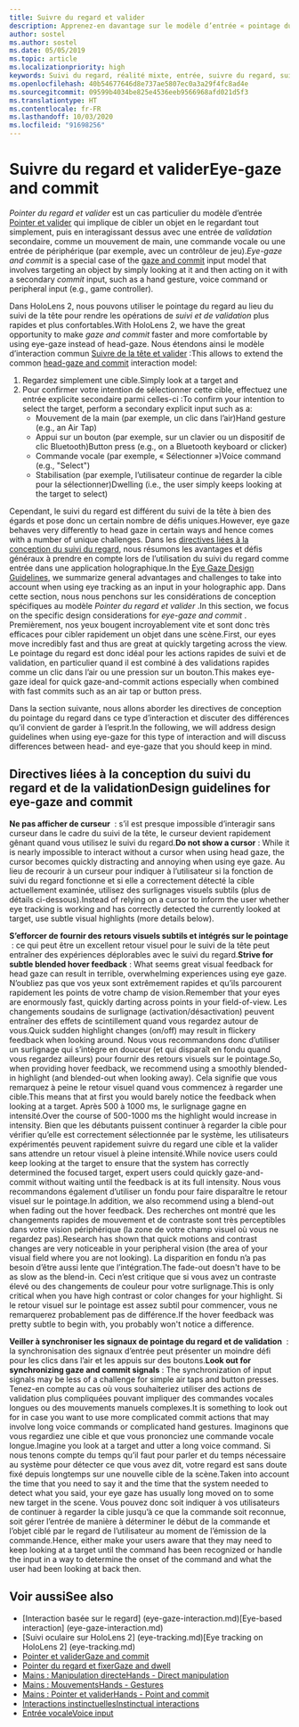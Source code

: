 ```yaml
---
title: Suivre du regard et valider
description: Apprenez-en davantage sur le modèle d’entrée « pointage du regard et validation », dans lequel le pointage du regard est un simple coup d’œil sur un objet.
author: sostel
ms.author: sostel
ms.date: 05/05/2019
ms.topic: article
ms.localizationpriority: high
keywords: Suivi du regard, réalité mixte, entrée, suivre du regard, suivi rétinien, suivi du mouvement des yeux, HoloLens 2, sélection basée sur le regard
ms.openlocfilehash: 40b54677646d8e737ae5807ec0a3a29f4fc8ad4e
ms.sourcegitcommit: 09599b4034be825e4536eeb9566968afd021d5f3
ms.translationtype: HT
ms.contentlocale: fr-FR
ms.lasthandoff: 10/03/2020
ms.locfileid: "91698256"
---
```

# <a name="eye-gaze-and-commit"></a><span data-ttu-id="4f166-104">Suivre du regard et valider</span><span class="sxs-lookup"><span data-stu-id="4f166-104">Eye-gaze and commit</span></span>
<span data-ttu-id="4f166-105">_Pointer du regard et valider_ est un cas particulier du modèle d’entrée [Pointer et valider](gaze-and-commit.md) qui implique de cibler un objet en le regardant tout simplement, puis en interagissant dessus avec une entrée de _validation_ secondaire, comme un mouvement de main, une commande vocale ou une entrée de périphérique (par exemple, avec un contrôleur de jeu).</span><span class="sxs-lookup"><span data-stu-id="4f166-105">_Eye-gaze and commit_ is a special case of the [gaze and commit](gaze-and-commit.md) input model that involves targeting an object by simply looking at it and then acting on it with a secondary _commit_ input, such as a hand gesture, voice command or peripheral input (e.g., game controller).</span></span> 

<span data-ttu-id="4f166-106">Dans HoloLens 2, nous pouvons utiliser le pointage du regard au lieu du suivi de la tête pour rendre les opérations de _suivi et de validation_ plus rapides et plus confortables.</span><span class="sxs-lookup"><span data-stu-id="4f166-106">With HoloLens 2, we have the great opportunity to make _gaze and commit_ faster and more comfortable by using eye-gaze instead of head-gaze.</span></span> <span data-ttu-id="4f166-107">Nous étendons ainsi le modèle d’interaction commun [Suivre de la tête et valider](gaze-and-commit.md) :</span><span class="sxs-lookup"><span data-stu-id="4f166-107">This allows to extend the common [head-gaze and commit](gaze-and-commit.md) interaction model:</span></span> 
1. <span data-ttu-id="4f166-108">Regardez simplement une cible.</span><span class="sxs-lookup"><span data-stu-id="4f166-108">Simply look at a target and</span></span> 
2. <span data-ttu-id="4f166-109">Pour confirmer votre intention de sélectionner cette cible, effectuez une entrée explicite secondaire parmi celles-ci :</span><span class="sxs-lookup"><span data-stu-id="4f166-109">To confirm your intention to select the target, perform a secondary explicit input such as a:</span></span>  
   - <span data-ttu-id="4f166-110">Mouvement de la main (par exemple, un clic dans l’air)</span><span class="sxs-lookup"><span data-stu-id="4f166-110">Hand gesture (e.g., an Air Tap)</span></span>
   - <span data-ttu-id="4f166-111">Appui sur un bouton (par exemple, sur un clavier ou un dispositif de clic Bluetooth)</span><span class="sxs-lookup"><span data-stu-id="4f166-111">Button press (e.g., on a Bluetooth keyboard or clicker)</span></span>
   - <span data-ttu-id="4f166-112">Commande vocale (par exemple, « Sélectionner »)</span><span class="sxs-lookup"><span data-stu-id="4f166-112">Voice command (e.g., "Select")</span></span>
   - <span data-ttu-id="4f166-113">Stabilisation (par exemple, l’utilisateur continue de regarder la cible pour la sélectionner)</span><span class="sxs-lookup"><span data-stu-id="4f166-113">Dwelling (i.e., the user simply keeps looking at the target to select)</span></span>

<span data-ttu-id="4f166-114">Cependant, le suivi du regard est différent du suivi de la tête à bien des égards et pose donc un certain nombre de défis uniques.</span><span class="sxs-lookup"><span data-stu-id="4f166-114">However, eye gaze behaves very differently to head gaze in certain ways and hence comes with a number of unique challenges.</span></span> <span data-ttu-id="4f166-115">Dans les [directives liées à la conception du suivi du regard](eye-tracking.md), nous résumons les avantages et défis généraux à prendre en compte lors de l’utilisation du suivi du regard comme entrée dans une application holographique.</span><span class="sxs-lookup"><span data-stu-id="4f166-115">In the [Eye Gaze Design Guidelines](eye-tracking.md), we summarize general advantages and challenges to take into account when using eye tracking as an input in your holographic app.</span></span> <span data-ttu-id="4f166-116">Dans cette section, nous nous penchons sur les considérations de conception spécifiques au modèle _Pointer du regard et valider_ .</span><span class="sxs-lookup"><span data-stu-id="4f166-116">In this section, we focus on the specific design considerations for _eye-gaze and commit_ .</span></span>
<span data-ttu-id="4f166-117">Premièrement, nos yeux bougent incroyablement vite et sont donc très efficaces pour cibler rapidement un objet dans une scène.</span><span class="sxs-lookup"><span data-stu-id="4f166-117">First, our eyes move incredibly fast and thus are great at quickly targeting across the view.</span></span> <span data-ttu-id="4f166-118">Le pointage du regard est donc idéal pour les actions rapides de suivi et de validation, en particulier quand il est combiné à des validations rapides comme un clic dans l’air ou une pression sur un bouton.</span><span class="sxs-lookup"><span data-stu-id="4f166-118">This makes eye-gaze ideal for quick gaze-and-commit actions especially when combined with fast commits such as an air tap or button press.</span></span>
   
<span data-ttu-id="4f166-119">Dans la section suivante, nous allons aborder les directives de conception du pointage du regard dans ce type d’interaction et discuter des différences qu’il convient de garder à l’esprit.</span><span class="sxs-lookup"><span data-stu-id="4f166-119">In the following, we will address design guidelines when using eye-gaze for this type of interaction and will discuss differences between head- and eye-gaze that you should keep in mind.</span></span>

## <a name="design-guidelines-for-eye-gaze-and-commit"></a><span data-ttu-id="4f166-120">Directives liées à la conception du suivi du regard et de la validation</span><span class="sxs-lookup"><span data-stu-id="4f166-120">Design guidelines for eye-gaze and commit</span></span>

<span data-ttu-id="4f166-121">**Ne pas afficher de curseur**  : s’il est presque impossible d’interagir sans curseur dans le cadre du suivi de la tête, le curseur devient rapidement gênant quand vous utilisez le suivi du regard.</span><span class="sxs-lookup"><span data-stu-id="4f166-121">**Do not show a cursor** : While it is nearly impossible to interact without a cursor when using head gaze, the cursor becomes quickly distracting and annoying when using eye gaze.</span></span> <span data-ttu-id="4f166-122">Au lieu de recourir à un curseur pour indiquer à l’utilisateur si la fonction de suivi du regard fonctionne et si elle a correctement détecté la cible actuellement examinée, utilisez des surlignages visuels subtils (plus de détails ci-dessous).</span><span class="sxs-lookup"><span data-stu-id="4f166-122">Instead of relying on a cursor to inform the user whether eye tracking is working and has correctly detected the currently looked at target, use subtle visual highlights (more details below).</span></span>

<span data-ttu-id="4f166-123">**S’efforcer de fournir des retours visuels subtils et intégrés sur le pointage**  : ce qui peut être un excellent retour visuel pour le suivi de la tête peut entraîner des expériences déplorables avec le suivi du regard.</span><span class="sxs-lookup"><span data-stu-id="4f166-123">**Strive for subtle blended hover feedback** : What seems great visual feedback for head gaze can result in terrible, overwhelming experiences using eye gaze.</span></span> <span data-ttu-id="4f166-124">N’oubliez pas que vos yeux sont extrêmement rapides et qu’ils parcourent rapidement les points de votre champ de vision.</span><span class="sxs-lookup"><span data-stu-id="4f166-124">Remember that your eyes are enormously fast, quickly darting across points in your field-of-view.</span></span> <span data-ttu-id="4f166-125">Les changements soudains de surlignage (activation/désactivation) peuvent entraîner des effets de scintillement quand vous regardez autour de vous.</span><span class="sxs-lookup"><span data-stu-id="4f166-125">Quick sudden highlight changes (on/off) may result in flickery feedback when looking around.</span></span> <span data-ttu-id="4f166-126">Nous vous recommandons donc d’utiliser un surlignage qui s’intègre en douceur (et qui disparaît en fondu quand vous regardez ailleurs) pour fournir des retours visuels sur le pointage.</span><span class="sxs-lookup"><span data-stu-id="4f166-126">So, when providing hover feedback, we recommend using a smoothly blended-in highlight (and blended-out when looking away).</span></span> <span data-ttu-id="4f166-127">Cela signifie que vous remarquez à peine le retour visuel quand vous commencez à regarder une cible.</span><span class="sxs-lookup"><span data-stu-id="4f166-127">This means that at first you would barely notice the feedback when looking at a target.</span></span> <span data-ttu-id="4f166-128">Après 500 à 1000 ms, le surlignage gagne en intensité.</span><span class="sxs-lookup"><span data-stu-id="4f166-128">Over the course of 500-1000 ms the highlight would increase in intensity.</span></span> <span data-ttu-id="4f166-129">Bien que les débutants puissent continuer à regarder la cible pour vérifier qu’elle est correctement sélectionnée par le système, les utilisateurs expérimentés peuvent rapidement suivre du regard une cible et la valider sans attendre un retour visuel à pleine intensité.</span><span class="sxs-lookup"><span data-stu-id="4f166-129">While novice users could keep looking at the target to ensure that the system has correctly determined the focused target, expert users could quickly gaze-and-commit without waiting until the feedback is at its full intensity.</span></span> <span data-ttu-id="4f166-130">Nous vous recommandons également d’utiliser un fondu pour faire disparaître le retour visuel sur le pointage.</span><span class="sxs-lookup"><span data-stu-id="4f166-130">In addition, we also recommend using a blend-out when fading out the hover feedback.</span></span> <span data-ttu-id="4f166-131">Des recherches ont montré que les changements rapides de mouvement et de contraste sont très perceptibles dans votre vision périphérique (la zone de votre champ visuel où vous ne regardez pas).</span><span class="sxs-lookup"><span data-stu-id="4f166-131">Research has shown that quick motions and contrast changes are very noticeable in your peripheral vision (the area of your visual field where you are not looking).</span></span>
<span data-ttu-id="4f166-132">La disparition en fondu n’a pas besoin d’être aussi lente que l’intégration.</span><span class="sxs-lookup"><span data-stu-id="4f166-132">The fade-out doesn't have to be as slow as the blend-in.</span></span> <span data-ttu-id="4f166-133">Ceci n’est critique que si vous avez un contraste élevé ou des changements de couleur pour votre surlignage.</span><span class="sxs-lookup"><span data-stu-id="4f166-133">This is only critical when you have high contrast or color changes for your highlight.</span></span> <span data-ttu-id="4f166-134">Si le retour visuel sur le pointage est assez subtil pour commencer, vous ne remarquerez probablement pas de différence.</span><span class="sxs-lookup"><span data-stu-id="4f166-134">If the hover feedback was pretty subtle to begin with, you probably won't notice a difference.</span></span>

<span data-ttu-id="4f166-135">**Veiller à synchroniser les signaux de pointage du regard et de validation**  : la synchronisation des signaux d’entrée peut présenter un moindre défi pour les clics dans l’air et les appuis sur des boutons.</span><span class="sxs-lookup"><span data-stu-id="4f166-135">**Look out for synchronizing gaze and commit signals** : The synchronization of input signals may be less of a challenge for simple air taps and button presses.</span></span> <span data-ttu-id="4f166-136">Tenez-en compte au cas où vous souhaiteriez utiliser des actions de validation plus compliquées pouvant impliquer des commandes vocales longues ou des mouvements manuels complexes.</span><span class="sxs-lookup"><span data-stu-id="4f166-136">It is something to look out for in case you want to use more complicated commit actions that may involve long voice commands or complicated hand gestures.</span></span> <span data-ttu-id="4f166-137">Imaginons que vous regardiez une cible et que vous prononciez une commande vocale longue.</span><span class="sxs-lookup"><span data-stu-id="4f166-137">Imagine you look at a target and utter a long voice command.</span></span> <span data-ttu-id="4f166-138">Si nous tenons compte du temps qu’il faut pour parler et du temps nécessaire au système pour détecter ce que vous avez dit, votre regard est sans doute fixé depuis longtemps sur une nouvelle cible de la scène.</span><span class="sxs-lookup"><span data-stu-id="4f166-138">Taken into account the time that you need to say it and the time that the system needed to detect what you said, your eye gaze has usually long moved on to some new target in the scene.</span></span> <span data-ttu-id="4f166-139">Vous pouvez donc soit indiquer à vos utilisateurs de continuer à regarder la cible jusqu’à ce que la commande soit reconnue, soit gérer l’entrée de manière à déterminer le début de la commande et l’objet ciblé par le regard de l’utilisateur au moment de l’émission de la commande.</span><span class="sxs-lookup"><span data-stu-id="4f166-139">Hence, either make your users aware that they may need to keep looking at a target until the command has been recognized or handle the input in a way to determine the onset of the command and what the user had been looking at back then.</span></span>

## <a name="see-also"></a><span data-ttu-id="4f166-140">Voir aussi</span><span class="sxs-lookup"><span data-stu-id="4f166-140">See also</span></span>
* <span data-ttu-id="4f166-141">[Interaction basée sur le regard] (eye-gaze-interaction.md)</span><span class="sxs-lookup"><span data-stu-id="4f166-141">[Eye-based interaction] (eye-gaze-interaction.md)</span></span>
* <span data-ttu-id="4f166-142">[Suivi oculaire sur HoloLens 2] (eye-tracking.md)</span><span class="sxs-lookup"><span data-stu-id="4f166-142">[Eye tracking on HoloLens 2] (eye-tracking.md)</span></span>
* [<span data-ttu-id="4f166-143">Pointer et valider</span><span class="sxs-lookup"><span data-stu-id="4f166-143">Gaze and commit</span></span>](gaze-and-commit.md)
* [<span data-ttu-id="4f166-144">Pointer du regard et fixer</span><span class="sxs-lookup"><span data-stu-id="4f166-144">Gaze and dwell</span></span>](gaze-and-dwell.md)
* [<span data-ttu-id="4f166-145">Mains : Manipulation directe</span><span class="sxs-lookup"><span data-stu-id="4f166-145">Hands - Direct manipulation</span></span>](direct-manipulation.md)
* [<span data-ttu-id="4f166-146">Mains : Mouvements</span><span class="sxs-lookup"><span data-stu-id="4f166-146">Hands - Gestures</span></span>](gaze-and-commit.md#composite-gestures)
* [<span data-ttu-id="4f166-147">Mains : Pointer et valider</span><span class="sxs-lookup"><span data-stu-id="4f166-147">Hands - Point and commit</span></span>](point-and-commit.md)
* [<span data-ttu-id="4f166-148">Interactions instinctuelles</span><span class="sxs-lookup"><span data-stu-id="4f166-148">Instinctual interactions</span></span>](interaction-fundamentals.md)
* [<span data-ttu-id="4f166-149">Entrée vocale</span><span class="sxs-lookup"><span data-stu-id="4f166-149">Voice input</span></span>](voice-input.md)

